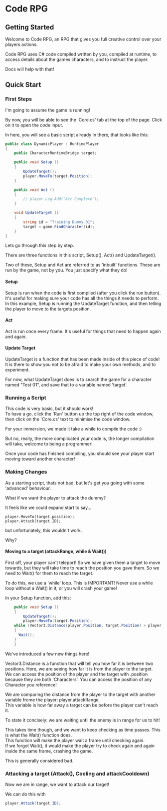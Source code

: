 Code RPG
=============

Getting Started
---------------

Welcome to Code RPG, an RPG that gives you full creative control over your players actions. 

Code RPG uses C# code compiled written by you, compiled at runtime, to access details about the games characters, and to instruct the player. 

Docs will help with that!

Quick Start
----------------

### First Steps

I'm going to assume the game is running! 

By now, you will be able to see the 'Core.cs' tab at the top of the page. Click on it to open the code input. 

In here, you will see a basic script already in there, that looks like this: 

```cs
public class DynamicPlayer : RuntimePlayer
{
	public CharacterRuntimeBridge target;

	public void Setup () 
	{
		UpdateTarget();
		player.MoveTo(target.Position);
	}

	public void Act () 
	{
		// player.Log.Add("Act Complete");
	}

	void UpdateTarget () 
	{
		string id = "Training Dummy 01";
		target = game.FindCharacter(id);
	}
}
```

Lets go through this step by step. 

There are three functions in this script, Setup(), Act() and UpdateTarget(). 

Two of these, Setup and Act are referred to as 'inbuilt' functions. These are run by the game, not by you. You just specify what they do! 

#### Setup

Setup is run when the code is first compiled (after you click the run button). It's useful for making sure your code has all the things it needs to perform.  
In this example, Setup is running the UpdateTarget function, and then telling the player to move to the targets position. 

#### Act

Act is run once every frame. It's useful for things that need to happen again and again. 

#### Update Target

UpdateTarget is a function that has been made inside of this piece of code! It is there to show you not to be afraid to make your own methods, and to experiment. 

For now, what UpdateTarget does is to search the game for a character named "Test 01", and save that to a variable named 'target'. 

### Running a Script

This code is very basic, but it should work!  
To have a go, click the 'Run' button up the top right of the code window, then click on the 'Core.cs' text to minimise the code window. 

For your immersion, we made it take a while to compile the code :) 

But no, really, the more complicated your code is, the longer compilation will take, welcome to being a programmer! 

Once your code has finished compiling, you should see your player start moving toward another character! 

### Making Changes

As a starting script, thats not bad, but let's get you going with some 'advanced' behaviour. 

What if we want the player to attack the dummy? 

It feels like we could expand start to say...

```
player.MoveTo(target.position);
player.Attack(target.ID);
```

but unfortunately, this wouldn't work. 

Why? 

#### Moving to a target (attackRange, while & Wait())

First off, your player can't teleport! So we have given them a target to move towards, but they will take time to reach the position you gave them. 
So we need to Wait() for them to reach the target. 

To do this, we use a 'while' loop. This is IMPORTANT! Never use a while loop without a Wait() in it, or you will crash your game! 

In your Setup function, add this: 
```cs
	public void Setup () 
	{
		UpdateTarget();
		player.MoveTo(target.Position);
    while (Vector3.Distance(player.Position, target.Position) > player.attackRange)
    {
      Wait();
    }
	}
```

We've introduced a few new things here! 

Vector3.Distance is a function that will tell you how far it is between two positions. Here, we are seeing how far it is from the player to the target.  
We can access the position of the player and the target with .position because they are both 'Characters'. You can access the position of any Character you reference!

We are comparing the distance from the player to the target with another variable frome the player: player.attackRange.  
This variable is how far away a target can be before the player can't reach it.  

To state it concisely: we are waiting until the enemy is in range for us to hit! 

This takes time though, and we want to keep checking as time passes. This is what the Wait() function does.  
This function will make the player wait a frame until checking again.  
If we forgot Wait(), it would make the player try to check again and again inside the same frame, crashing the game. 

This is generally considered bad. 

### Attacking a target (Attack(), Cooling and attackCooldown)

Now we are in range, we want to attack our target! 

We can do this with 
```cs
player.Attack(target.ID);
```
